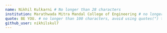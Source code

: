 ```yaml
---
name: Nikhil Kulkarni # No longer than 28 characters
institution: Marathwada Mitra Mandal College of Engineering # no longer than 58 characters
quote: BE YOU. # no longer than 100 characters, avoid using quotes(") to guarantee the format remains the same.
github_user: nikhilskul7
---
```

